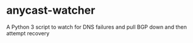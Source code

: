 # anycast-watcher
A Python 3 script to watch for DNS failures and pull BGP down and then attempt recovery
